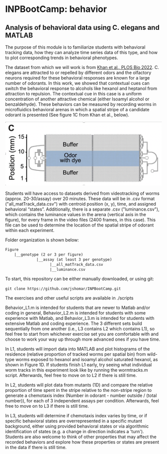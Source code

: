 # INPBootCamp: behavior

## Analysis of behavioral data using C. elegans and MATLAB 

The purpose of this module is to familiarize students with behavioral tracking data, how they can analyze time series data of this type, and how to plot corresponding trends in behavioral phenotypes. 

The dataset from which we will work is from [Khan et al., PLOS Bio 2022](https://doi.org/10.1371/journal.pbio.3001677). C. elegans are attracted to or repelled by different odors and the olfactory neurons required for these behavioral responses are known for a large number of odorants. In this work, we showed that contextual cues can switch the behavioral response to alcohols like hexanol and heptanol from attraction to repulsion. The contextual cue in this case is a uniform concentration of another attractive chemical (either Isoamyl alcohol or benzaldehyde). These behaviors can be measured by recording worms in microfluidics behavioral arenas in which a spatial stripe of a candidate odorant is presented (See figure 1C from Khan et al., below). 

![alt text](./Arena.png)

Students will have access to datasets derived from videotracking of worms (approx. 20-30/assay) over 20 minutes. These data will be in .csv format ("all_matTrack_data.csv") with centroid position (x, y), time, and assigned behavioral “states”. Additionally, there is a separate .csv ("luminance.csv"), which contains the luminance values in the arena (vertical axis in the figure), for every frame in the video files (2400 frames, in this case). This file can be used to determine the location of the spatial stripe of odorant within each experiment.

Folder organization is shown below:

```
Figure
    |__genotype (2 or 3 per figure)
              |__assay (at least 3 per genotype)
                    |__all_matTrack_data.csv
                    |__luminance.csv
```
To start, this repository can be either manually downloaded, or using git:

```git clone https://github.com/jshomar/INPBootCamp.git```

The exercises and other useful scripts are available in ./scripts

Behavior_L1.m is intended for students that are newer to Matlab and/or coding in general, Behavior_L2.m is intended for students with some experience with Matlab, and Behavior_L3.m is intended for students with extensive Matlab and coding experience. The 3 different sets build sequentially from one another (i.e., L3 contains L2 which contains L1), so feel free to start from whichever exercise set you are comfortable with and choose to work your way up through more advanced ones if you have time.

In L1, students will import data into MATLAB and plot histograms of the residence (relative proportion of tracked worms per spatial bin) from wild-type worms exposed to hexanol and isoamyl alcohol saturated hexanol, as shown in Figure 1D. If students finish L1 early, try seeing what individual worm tracks in this experiment look like by running the wormtracks.m script. Afterwards, feel free to move on to L2 if there is still time.

In L2, students will plot data from mutants (1D) and compare the relative proportion of time spent in the stripe relative to the non-stripe region to generate a chemotaxis index (Number in odorant - number outside / (total number)), for each of 3 independent assays per condition. Afterwards, feel free to move on to L3 if there is still time.

In L3, students will determine if chemotaxis index varies by time, or if specific behavioral states are overrepresented in a specific mutant background, either using provided behavioral states or via algorithmic identification of states (e.g. a change in direction indicates a 'turn'). Students are also welcome to think of other properties that may affect the recorded behaviors and explore how these properties or states are present in the data if there is still time.
